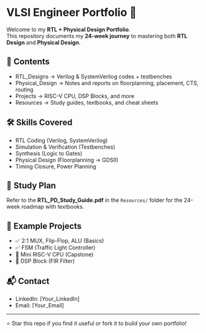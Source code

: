 # VLSI Engineer Portfolio 🚀

Welcome to my **RTL + Physical Design Portfolio**.  
This repository documents my **24-week journey** to mastering both **RTL Design** and **Physical Design**.

## 📌 Contents
- RTL_Designs → Verilog & SystemVerilog codes + testbenches
- Physical_Design → Notes and reports on floorplanning, placement, CTS, routing
- Projects → RISC-V CPU, DSP Blocks, and more
- Resources → Study guides, textbooks, and cheat sheets

## 🛠 Skills Covered
- RTL Coding (Verilog, SystemVerilog)
- Simulation & Verification (Testbenches)
- Synthesis (Logic to Gates)
- Physical Design (Floorplanning → GDSII)
- Timing Closure, Power Planning

## 📖 Study Plan
Refer to the **RTL_PD_Study_Guide.pdf** in the `Resources/` folder for the 24-week roadmap with textbooks.

## 📂 Example Projects
- ✅ 2:1 MUX, Flip-Flop, ALU (Basics)
- ✅ FSM (Traffic Light Controller)
- 🚀 Mini RISC-V CPU (Capstone)
- 🚀 DSP Block (FIR Filter)

## 📬 Contact
- LinkedIn: [Your_LinkedIn]
- Email: [Your_Email]

---
⭐ Star this repo if you find it useful or fork it to build your own portfolio!
